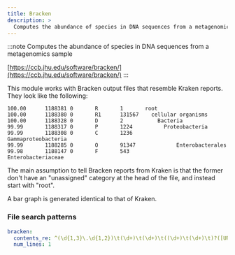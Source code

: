 ```yaml
---
title: Bracken
description: >
  Computes the abundance of species in DNA sequences from a metagenomics sample
---
```


<!--
~~~~~ DO NOT EDIT ~~~~~
This file is autogenerated from the MultiQC module python docstring.
Do not edit the markdown, it will be overwritten.

File path for the source of this content: multiqc/modules/bracken/bracken.py
~~~~~~~~~~~~~~~~~~~~~~~
-->

:::note
Computes the abundance of species in DNA sequences from a metagenomics sample

[https://ccb.jhu.edu/software/bracken/](https://ccb.jhu.edu/software/bracken/)
:::

This module works with Bracken output files that resemble Kraken reports. They look like the following:

```tsv
100.00      1188381 0       R       1       root
100.00      1188380 0       R1      131567    cellular organisms
100.00      1188328 0       D       2           Bacteria
99.99       1188317 0       P       1224          Proteobacteria
99.99       1188308 0       C       1236            Gammaproteobacteria
99.99       1188285 0       O       91347             Enterobacterales
99.98       1188147 0       F       543                 Enterobacteriaceae
```

The main assumption to tell Bracken reports from Kraken is that the former don't have
an "unassigned" category at the head of the file, and instead start with "root".

A bar graph is generated identical to that of Kraken.

### File search patterns

```yaml
bracken:
  contents_re: ^(\d{1,3}\.\d{1,2})\t(\d+)\t(\d+)\t((\d+)\t(\d+)\t)?([URDKPCOFGS-]\d{0,2})\t(\d+)(\s+)root
  num_lines: 1
```
